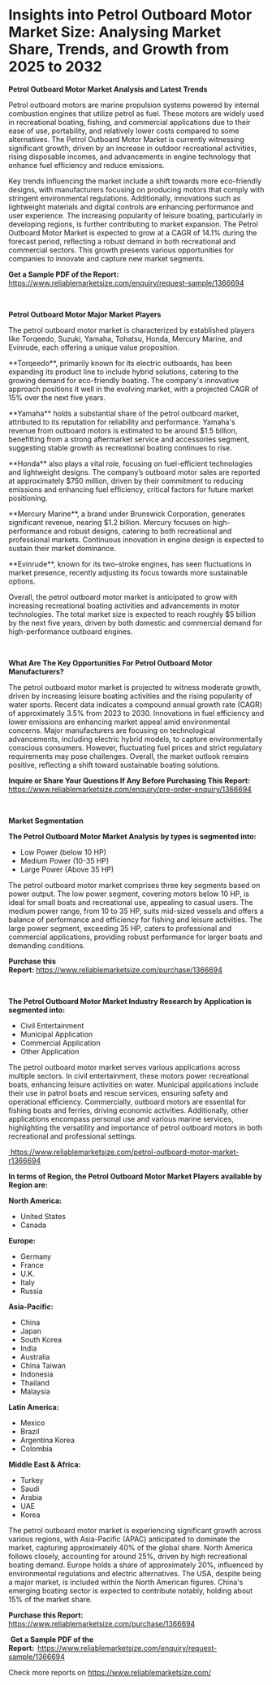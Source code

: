 <p><h1>Insights into Petrol Outboard Motor Market Size: Analysing Market Share, Trends, and Growth from 2025 to 2032</h1></p><p><strong>Petrol Outboard Motor Market Analysis and Latest Trends</strong></p>
<p><p>Petrol outboard motors are marine propulsion systems powered by internal combustion engines that utilize petrol as fuel. These motors are widely used in recreational boating, fishing, and commercial applications due to their ease of use, portability, and relatively lower costs compared to some alternatives. The Petrol Outboard Motor Market is currently witnessing significant growth, driven by an increase in outdoor recreational activities, rising disposable incomes, and advancements in engine technology that enhance fuel efficiency and reduce emissions.</p><p>Key trends influencing the market include a shift towards more eco-friendly designs, with manufacturers focusing on producing motors that comply with stringent environmental regulations. Additionally, innovations such as lightweight materials and digital controls are enhancing performance and user experience. The increasing popularity of leisure boating, particularly in developing regions, is further contributing to market expansion. The Petrol Outboard Motor Market is expected to grow at a CAGR of 14.1% during the forecast period, reflecting a robust demand in both recreational and commercial sectors. This growth presents various opportunities for companies to innovate and capture new market segments.</p></p>
<p><strong>Get a Sample PDF of the Report:&nbsp;</strong> <a href="https://www.reliablemarketsize.com/enquiry/request-sample/1366694?utm_campaign=3045&utm_medium=2&utm_source=Github&utm_content=ia&utm_term=22032025&utm_id=petrol-outboard-motor">https://www.reliablemarketsize.com/enquiry/request-sample/1366694</a></p>
<p>&nbsp;</p>
<p><strong>Petrol Outboard Motor Major Market Players</strong></p>
<p><p>The petrol outboard motor market is characterized by established players like Torqeedo, Suzuki, Yamaha, Tohatsu, Honda, Mercury Marine, and Evinrude, each offering a unique value proposition.</p><p>**Torqeedo**, primarily known for its electric outboards, has been expanding its product line to include hybrid solutions, catering to the growing demand for eco-friendly boating. The company's innovative approach positions it well in the evolving market, with a projected CAGR of 15% over the next five years.</p><p>**Yamaha** holds a substantial share of the petrol outboard market, attributed to its reputation for reliability and performance. Yamaha's revenue from outboard motors is estimated to be around $1.5 billion, benefitting from a strong aftermarket service and accessories segment, suggesting stable growth as recreational boating continues to rise.</p><p>**Honda** also plays a vital role, focusing on fuel-efficient technologies and lightweight designs. The company’s outboard motor sales are reported at approximately $750 million, driven by their commitment to reducing emissions and enhancing fuel efficiency, critical factors for future market positioning.</p><p>**Mercury Marine**, a brand under Brunswick Corporation, generates significant revenue, nearing $1.2 billion. Mercury focuses on high-performance and robust designs, catering to both recreational and professional markets. Continuous innovation in engine design is expected to sustain their market dominance.</p><p>**Evinrude**, known for its two-stroke engines, has seen fluctuations in market presence, recently adjusting its focus towards more sustainable options. </p><p>Overall, the petrol outboard motor market is anticipated to grow with increasing recreational boating activities and advancements in motor technologies. The total market size is expected to reach roughly $5 billion by the next five years, driven by both domestic and commercial demand for high-performance outboard engines.</p></p>
<p>&nbsp;</p>
<p><strong>What Are The Key Opportunities For Petrol Outboard Motor Manufacturers?</strong></p>
<p><p>The petrol outboard motor market is projected to witness moderate growth, driven by increasing leisure boating activities and the rising popularity of water sports. Recent data indicates a compound annual growth rate (CAGR) of approximately 3.5% from 2023 to 2030. Innovations in fuel efficiency and lower emissions are enhancing market appeal amid environmental concerns. Major manufacturers are focusing on technological advancements, including electric hybrid models, to capture environmentally conscious consumers. However, fluctuating fuel prices and strict regulatory requirements may pose challenges. Overall, the market outlook remains positive, reflecting a shift toward sustainable boating solutions.</p></p>
<p><strong>Inquire or Share Your Questions If Any Before Purchasing This Report:</strong> <a href="https://www.reliablemarketsize.com/enquiry/pre-order-enquiry/1366694?utm_campaign=3045&utm_medium=2&utm_source=Github&utm_content=ia&utm_term=22032025&utm_id=petrol-outboard-motor">https://www.reliablemarketsize.com/enquiry/pre-order-enquiry/1366694</a></p>
<p>&nbsp;</p>
<p><strong>Market Segmentation</strong></p>
<p><strong>The Petrol Outboard Motor Market Analysis by types is segmented into:</strong></p>
<p><ul><li>Low Power (below 10 HP)</li><li>Medium Power (10-35 HP)</li><li>Large Power (Above 35 HP)</li></ul></p>
<p><p>The petrol outboard motor market comprises three key segments based on power output. The low power segment, covering motors below 10 HP, is ideal for small boats and recreational use, appealing to casual users. The medium power range, from 10 to 35 HP, suits mid-sized vessels and offers a balance of performance and efficiency for fishing and leisure activities. The large power segment, exceeding 35 HP, caters to professional and commercial applications, providing robust performance for larger boats and demanding conditions.</p></p>
<p><strong>Purchase this Report:&nbsp;</strong><a href="https://www.reliablemarketsize.com/purchase/1366694?utm_campaign=3045&utm_medium=2&utm_source=Github&utm_content=ia&utm_term=22032025&utm_id=petrol-outboard-motor">https://www.reliablemarketsize.com/purchase/1366694</a></p>
<p>&nbsp;</p>
<p><strong>The Petrol Outboard Motor Market Industry Research by Application is segmented into:</strong></p>
<p><ul><li>Civil Entertainment</li><li>Municipal Application</li><li>Commercial Application</li><li>Other Application</li></ul></p>
<p><p>The petrol outboard motor market serves various applications across multiple sectors. In civil entertainment, these motors power recreational boats, enhancing leisure activities on water. Municipal applications include their use in patrol boats and rescue services, ensuring safety and operational efficiency. Commercially, outboard motors are essential for fishing boats and ferries, driving economic activities. Additionally, other applications encompass personal use and various marine services, highlighting the versatility and importance of petrol outboard motors in both recreational and professional settings.</p></p>
<p><a href="https://www.reliablemarketsize.com/petrol-outboard-motor-market-r1366694?utm_campaign=3045&utm_medium=2&utm_source=Github&utm_content=ia&utm_term=22032025&utm_id=petrol-outboard-motor">&nbsp;https://www.reliablemarketsize.com/petrol-outboard-motor-market-r1366694</a></p>
<p><strong>In terms of Region, the Petrol Outboard Motor Market Players available by Region are:</strong></p>
<p>
    <p> <strong> North America: </strong>
        <ul>
            <li>United States</li>
            <li>Canada</li>
        </ul>
        </p> 
    <p> <strong> Europe: </strong>
        <ul>
            <li>Germany</li>
            <li>France</li>
            <li>U.K.</li>
            <li>Italy</li>
            <li>Russia</li>
        </ul>
        </p> 
    <p> <strong> Asia-Pacific: </strong>
        <ul>
            <li>China</li>
            <li>Japan</li>
            <li>South Korea</li>
            <li>India</li>
            <li>Australia</li>
            <li>China Taiwan</li>
            <li>Indonesia</li>
            <li>Thailand</li>
            <li>Malaysia</li>
        </ul>
        </p> 
    <p> <strong> Latin America: </strong>
        <ul>
            <li>Mexico</li>
            <li>Brazil</li>
            <li>Argentina Korea</li>
            <li>Colombia</li>
        </ul>
        </p> 
    <p> <strong> Middle East & Africa: </strong>
        <ul>
            <li>Turkey</li>
            <li>Saudi</li>
            <li>Arabia</li>
            <li>UAE</li>
            <li>Korea</li>
        </ul>
    </p>
    </p>
<p><p>The petrol outboard motor market is experiencing significant growth across various regions, with Asia-Pacific (APAC) anticipated to dominate the market, capturing approximately 40% of the global share. North America follows closely, accounting for around 25%, driven by high recreational boating demand. Europe holds a share of approximately 20%, influenced by environmental regulations and electric alternatives. The USA, despite being a major market, is included within the North American figures. China's emerging boating sector is expected to contribute notably, holding about 15% of the market share.</p></p>
<p><strong>Purchase this Report: </strong><a href="https://www.reliablemarketsize.com/purchase/1366694?utm_campaign=3045&utm_medium=2&utm_source=Github&utm_content=ia&utm_term=22032025&utm_id=petrol-outboard-motor">https://www.reliablemarketsize.com/purchase/1366694</a></p>
<p>&nbsp;<strong>Get a Sample PDF of the Report:&nbsp;&nbsp;</strong><a href="https://www.reliablemarketsize.com/enquiry/request-sample/1366694?utm_campaign=3045&utm_medium=2&utm_source=Github&utm_content=ia&utm_term=22032025&utm_id=petrol-outboard-motor">https://www.reliablemarketsize.com/enquiry/request-sample/1366694</a></p>
<p><strong></strong></p>
<p>Check more reports on <a href="https://www.reliablemarketsize.com/?utm_campaign=3045&utm_medium=2&utm_source=Github&utm_content=ia&utm_term=22032025&utm_id=petrol-outboard-motor">https://www.reliablemarketsize.com/</a></p>
